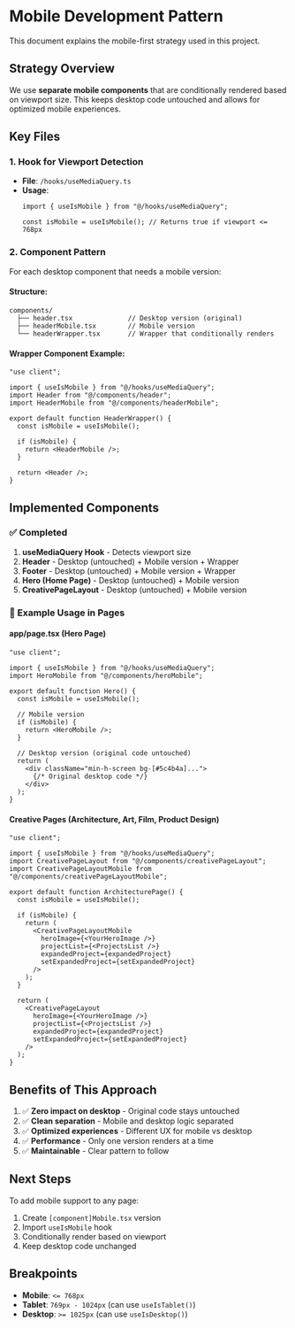 # Mobile Development Pattern

This document explains the mobile-first strategy used in this project.

## Strategy Overview

We use **separate mobile components** that are conditionally rendered based on viewport size. This keeps desktop code untouched and allows for optimized mobile experiences.

## Key Files

### 1. Hook for Viewport Detection
- **File**: `/hooks/useMediaQuery.ts`
- **Usage**: 
  ```tsx
  import { useIsMobile } from "@/hooks/useMediaQuery";
  
  const isMobile = useIsMobile(); // Returns true if viewport <= 768px
  ```

### 2. Component Pattern

For each desktop component that needs a mobile version:

#### Structure:
```
components/
  ├── header.tsx              // Desktop version (original)
  ├── headerMobile.tsx        // Mobile version
  └── headerWrapper.tsx       // Wrapper that conditionally renders
```

#### Wrapper Component Example:
```tsx
"use client";

import { useIsMobile } from "@/hooks/useMediaQuery";
import Header from "@/components/header";
import HeaderMobile from "@/components/headerMobile";

export default function HeaderWrapper() {
  const isMobile = useIsMobile();
  
  if (isMobile) {
    return <HeaderMobile />;
  }
  
  return <Header />;
}
```

## Implemented Components

### ✅ Completed
1. **useMediaQuery Hook** - Detects viewport size
2. **Header** - Desktop (untouched) + Mobile version + Wrapper
3. **Footer** - Desktop (untouched) + Mobile version + Wrapper
4. **Hero (Home Page)** - Desktop (untouched) + Mobile version
5. **CreativePageLayout** - Desktop (untouched) + Mobile version

### 📝 Example Usage in Pages

#### app/page.tsx (Hero Page)
```tsx
"use client";

import { useIsMobile } from "@/hooks/useMediaQuery";
import HeroMobile from "@/components/heroMobile";

export default function Hero() {
  const isMobile = useIsMobile();

  // Mobile version
  if (isMobile) {
    return <HeroMobile />;
  }

  // Desktop version (original code untouched)
  return (
    <div className="min-h-screen bg-[#5c4b4a]...">
      {/* Original desktop code */}
    </div>
  );
}
```

#### Creative Pages (Architecture, Art, Film, Product Design)
```tsx
"use client";

import { useIsMobile } from "@/hooks/useMediaQuery";
import CreativePageLayout from "@/components/creativePageLayout";
import CreativePageLayoutMobile from "@/components/creativePageLayoutMobile";

export default function ArchitecturePage() {
  const isMobile = useIsMobile();

  if (isMobile) {
    return (
      <CreativePageLayoutMobile
        heroImage={<YourHeroImage />}
        projectList={<ProjectsList />}
        expandedProject={expandedProject}
        setExpandedProject={setExpandedProject}
      />
    );
  }

  return (
    <CreativePageLayout
      heroImage={<YourHeroImage />}
      projectList={<ProjectsList />}
      expandedProject={expandedProject}
      setExpandedProject={setExpandedProject}
    />
  );
}
```

## Benefits of This Approach

1. ✅ **Zero impact on desktop** - Original code stays untouched
2. ✅ **Clean separation** - Mobile and desktop logic separated
3. ✅ **Optimized experiences** - Different UX for mobile vs desktop
4. ✅ **Performance** - Only one version renders at a time
5. ✅ **Maintainable** - Clear pattern to follow

## Next Steps

To add mobile support to any page:

1. Create `[component]Mobile.tsx` version
2. Import `useIsMobile` hook
3. Conditionally render based on viewport
4. Keep desktop code unchanged

## Breakpoints

- **Mobile**: `<= 768px`
- **Tablet**: `769px - 1024px` (can use `useIsTablet()`)
- **Desktop**: `>= 1025px` (can use `useIsDesktop()`)

